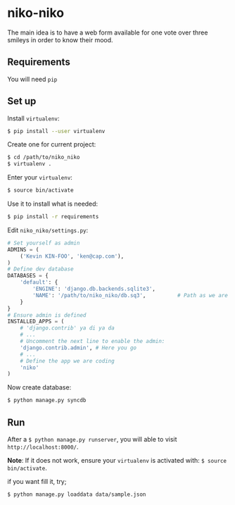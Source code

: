 niko-niko
=========

The main idea is to have a web form available for one vote over three smileys in order to know their mood.

Requirements
------------

You will need `pip`

Set up
------

Install `virtualenv`:

```sh
$ pip install --user virtualenv
```

Create one for current project:
```sh
$ cd /path/to/niko_niko
$ virtualenv .
```

Enter your `virtualenv`:
```sh
$ source bin/activate
```

Use it to install what is needed:
```sh
$ pip install -r requirements
```

Edit `niko_niko/settings.py`:
```python
# Set yourself as admin
ADMINS = (
    ('Kevin KIN-FOO', 'ken@cap.com'),
)
# Define dev database
DATABASES = {
    'default': {
        'ENGINE': 'django.db.backends.sqlite3',
        'NAME': '/path/to/niko_niko/db.sq3',          # Path as we are using sqlite3.
    }
}
# Ensure admin is defined
INSTALLED_APPS = (
    # 'django.contrib' ya di ya da
    # ...
    # Uncomment the next line to enable the admin:
    'django.contrib.admin', # Here you go
    # ...
    # Define the app we are coding
    'niko'
)
```

Now create database:
```sh
$ python manage.py syncdb
```

Run
---

After a `$ python manage.py runserver`, you will able to visit `http://localhost:8000/`.

__Note__: If it does not work, ensure your `virtualenv` is activated with: `$ source bin/activate`.

if you want fill it, try;
```sh
$ python manage.py loaddata data/sample.json
```
